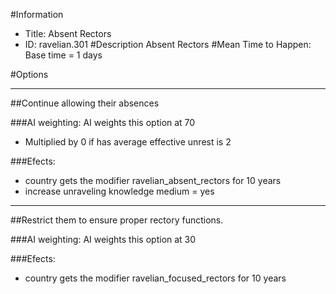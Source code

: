 #Information
 - Title: Absent Rectors
 - ID: ravelian.301
#Description
Absent Rectors
#Mean Time to Happen:
Base time = 1 days

#Options

___
##Continue allowing their absences

###AI weighting:
AI weights this option at 70
 - Multiplied by 0 if has average effective unrest is 2


###Efects:<ul><li>country gets the modifier ravelian_absent_rectors for 10 years</li><li>increase unraveling knowledge medium = yes</li></ul>

___
##Restrict them to ensure proper rectory functions.

###AI weighting:
AI weights this option at 30


###Efects:<ul><li>country gets the modifier ravelian_focused_rectors for 10 years</li></ul>
